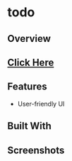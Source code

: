 # todo

## Overview


## [Click Here](https://todo-ebon-phi.vercel.app/)

## Features

* User-friendly UI


## Built With


## Screenshots



